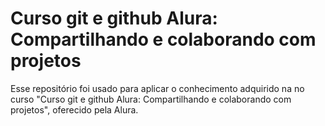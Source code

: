 # Curso git e github Alura: Compartilhando e colaborando com projetos

Esse repositório foi usado para aplicar o conhecimento adquirido na no curso "Curso git e github Alura: Compartilhando e colaborando com projetos", oferecido pela Alura.
